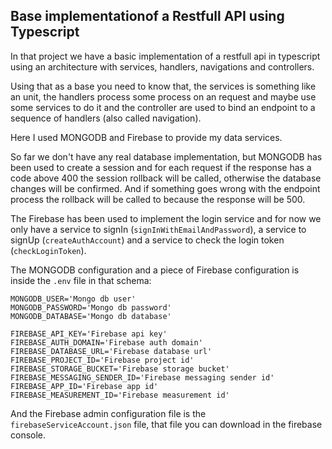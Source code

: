 ## Base implementationof a Restfull API using Typescript

In that project we have a basic implementation of a restfull api in typescript using an architecture with services, handlers, navigations and controllers.

Using that as a base you need to know that, the services is something like an unit, the handlers process some process on an request and maybe use some services to do it and the controller are used to bind an endpoint to a sequence of handlers (also called navigation).

Here I used MONGODB and Firebase to provide my data services.

So far we don't have any real database implementation, but MONGODB has been used to create a session and for each request if the response has a code above 400 the session rollback will be called, otherwise the database changes will be confirmed. And if something goes wrong with the endpoint process the rollback will be called to because the response will be 500.

The Firebase has been used to implement the login service and for now we only have a service to signIn (`signInWithEmailAndPassword`), a service to signUp (`createAuthAccount`) and a service to check the login token (`checkLoginToken`).

The MONGODB configuration and a piece of Firebase configuration is inside the `.env` file in that schema:

```
MONGODB_USER='Mongo db user'
MONGODB_PASSWORD='Mongo db password'
MONGODB_DATABASE='Mongo db database'

FIREBASE_API_KEY='Firebase api key'
FIREBASE_AUTH_DOMAIN='Firebase auth domain'
FIREBASE_DATABASE_URL='Firebase database url'
FIREBASE_PROJECT_ID='Firebase project id'
FIREBASE_STORAGE_BUCKET='Firebase storage bucket'
FIREBASE_MESSAGING_SENDER_ID='Firebase messaging sender id'
FIREBASE_APP_ID='Firebase app id'
FIREBASE_MEASUREMENT_ID='Firebase measurement id'
```

And the Firebase admin configuration file is the `firebaseServiceAccount.json` file, that file you can download in the firebase console.
